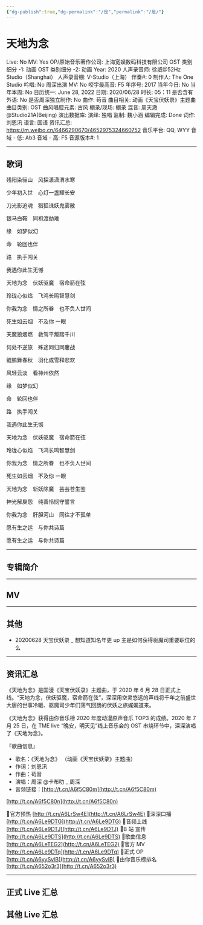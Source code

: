 ```yaml
---
{"dg-publish":true,"dg-permalink":"/是","permalink":"/是/"}
---
```



# 天地为念

Live: No
MV: Yes
OP/原始音乐著作公司: 上海宽娱数码科技有限公司
OST 类别细分 -1: 动画
OST 类别细分 -2: 动画
Year: 2020
人声录音师: 徐威@52Hz Studio（Shanghai）
人声录音棚: V-Studio（上海）
伴奏#: 0
制作人: The One Studio
吟唱: No
周深出演 MV: No
咬字最高音: F5
年序号: 2017
当年今日: No
当年本周: No
日历统一: June 28, 2022
日期: 2020/06/28
时长: 05：11
是否含有外语: No
是否周深独立制作: No
曲作: 苟音
曲目相关: 动画《天宝伏妖录》主题曲
曲目类别: OST
曲风唱腔元素: 古风
棚录/现场: 棚录
混音: 周天澈@Studio21A(Beijing)
演出数据库:
演绎: 独唱
监制: 魏小涵
编辑完成: Done
词作: 刘恩汛
语言: 国语
资讯汇总: https://m.weibo.cn/6466290670/4652975324660752
音乐平台: QQ, WYY
音域 - 低: Ab3
音域 - 高: F5
音源版本#: 1

---

## 歌词

残阳染骊山　风探潇潇渭水寒

少年初入世　心灯一盏耀长安

刀光影追魂　猎狐诛妖鬼雾散

银马白鞍　同袍渡劫难

缘　如梦似幻

命　轮回也伴

路　执手闯关

我遇你此生无憾

天地为念　伏妖驱魔　宿命箭在弦

玲珑心似焰　飞鸿长鸣智慧剑

你我为念　情之所眷　也不负人世间

死生如云烟　不及你 一眼

天魔狼烟燃　救驾平叛踏千川

何处不逆旅　殊途同归同鏖战

鲲鹏舞春秋　羽化成雪释悲欢

风轻云淡　看神州依然

缘　如梦似幻

命　轮回也伴

路　执手闯关

我遇你此生无憾

天地为念　伏妖驱魔　宿命箭在弦

玲珑心似焰　飞鸿长鸣智慧剑

你我为念　情之所眷　也不负人世间

死生如云烟　不及你 一眼

天地为念　斩妖除魔　芸芸苍生鉴

神光解戾怨　纯善怜悯守誓言

你我为念　肝胆河山　同往才不孤单

愿有生之运　与你共诗篇

愿有生之运　与你共诗篇

---

## 专辑简介

---

## MV

---

## 其他

- 20200628 天宝伏妖录 _ 想知道知名年更 up 主是如何获得驱魔司重要职位的么

---

## 资讯汇总

《天地为念》是国漫《天宝伏妖录》主题曲，于 2020 年 6 月 28 日正式上线。“天地为念，伏妖驱魔，宿命箭在弦”，深深用空灵悠远的声线将千年之前盛世大唐的世事冷暖、驱魔司少年们荡气回肠的伏妖之旅娓娓道来。

《天地为念》获得由你音乐榜 2020 年度动漫原声音乐 TOP3 的成绩。2020 年 7 月 25 日，在 TME live “晚安，明天见”线上音乐会的 OST 串烧环节中，深深演唱了《天地为念》。

『歌曲信息』

- 歌名：《天地为念》
（动画《天宝伏妖录》主题曲）
- 作词：刘恩汛
- 作曲：苟音
- 演唱：周深 @卡布叻 _ 周深
- 音频链接：[http://t.cn/A6f5C80m](http://t.cn/A6f5C80m)

[http://t.cn/A6f5C80n](http://t.cn/A6f5C80n)

🔸官方预热 [http://t.cn/A6LrSw4E](http://t.cn/A6LrSw4E)
🔸️深深口播 [http://t.cn/A6Le9DTG](http://t.cn/A6Le9DTG)
🔸️音频上线 [http://t.cn/A6Le9DTJ](http://t.cn/A6Le9DTJ)
🔸B 站 宣传 [http://t.cn/A6Le9DTS](http://t.cn/A6Le9DTS)
🔸️歌曲信息 [http://t.cn/A6LeTEG2](http://t.cn/A6LeTEG2)
🔸️官方 MV [http://t.cn/A6Le9DTq](http://t.cn/A6Le9DTq)
🔸️正式 OP [http://t.cn/A6yySvlB](http://t.cn/A6yySvlB)
🔸️由你音乐榜排名 [http://t.cn/A652o3r3](http://t.cn/A652o3r3)

---

## 正式 Live 汇总

## 其他 Live 汇总
